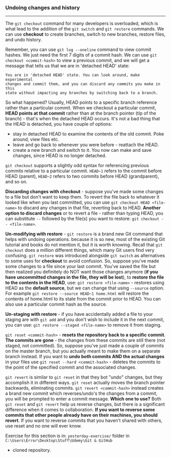 ### Undoing changes and history
---
The `git checkout` command for many developers is overloaded, which is what lead to the addition of the `git switch` and `git restore` commands. We can use **checkout** to create branches, switch to new branches, restore files, and undo history.

Remember, you can use `git log --oneline` command to view commit hashes. We just need the first 7 digits of a commit hash.
We can use `git checkout <commit-hash>` to view a previous commit, and we will get a message that tells us that we are in 'detached HEAD' state:
```
You are in 'detached HEAD' state. You can look around, make experimental 
changes and commit them, and you can discard any commits you make in this
state without impacting any branches by switching back to a branch.
```
So what happened? Usually, HEAD points to a specific branch reference rather than a particular commit. When we checkout a particular commit, **HEAD points at that commit** rather than at the branch pointer (tip of the branch) - that's when the detached HEAD occurs.
It's not a bad thing that the HEAD is detached, you have couple of options:
- stay in detached HEAD to examine the contents of the old commit. Poke around, view files etc.
- leave and go back to whenever you were before - reattach the HEAD.
- create a new branch and switch to it. You now can make and save changes, since HEAD is no longer detached.

`git checkout` supports a slightly odd syntax for referencing previous commits relative to a particular commit. `HEAD~1` refers to the commit before HEAD (parent), `HEAD~2` refers to two commits before HEAD (grandparent), and so on.

**Discarding changes with checkout** - suppose you've made some changes to a file but don't want to keep them. To revert the file back to whatever it looked like when you last committed, you can use `git checkout HEAD <file-name>` to discard any changes in that file, reverting back to HEAD. 
**Another option to discard changes** or to revert a file - rather than typing HEAD, you can substitute `--` followed by the file(s) you want to restore: `git checkout -- <file-name>`.

**Un-modifying with restore** - `git restore` is a brand new Git command that helps with undoing operations. because it is so new, most of the existing Git tutorial and books do not mention it, but it is worth knowing. Recall that `git checkout` does a million different things, which many Git users find very confusing. `git restore` was introduced alongside `git switch` as alternatives to some uses for **checkout** to avoid confusion.
So, suppose you've made some changes to a file since your last commit. You've saved the file but then realized you definitely do NOT want those changes anymore (**if you have uncommitted changes in the file, they will be lost**), to **restore the file to the contents in the HEAD**, use:
`git restore <file-name>` - restores using HEAD as the **default source**, but we can change that using `--source` option. For example `git restore --source HEAD~1 home.html` will restore the contents of home.html to its state from the commit prior to HEAD. You can also use a particular commit hash as the source.

**Un-staging with restore** - if you have accidentally added a file to your staging are with `git add` and you don't wish to include it in the next commit, you can use:
`git restore --staged <file-name>` to remove it from staging.

`git reset <commit-hash>` - **resets the repository back to a specific commit**. **The commits are gone** - the changes from these commits are still there (not staged, not committed). So, suppose you've just made a couple of commits on the master branch, but you actually meant to make them on a separate branch instead. If you want to **undo both commits AND the actual changes** in your files use `git reset --hard <commit-hash>` - deletes the commits to the point of the specified commit and the associated changes.

`git revert` is similar to `git reset` in that they bot "undo" changes, but they accomplish it in different ways. `git reset` actually moves the branch pointer backwards, eliminating commits. `git revert <commit-hash>` instead creates a brand new commit which reverses/undo's the changes from a commit, you will be prompted to enter a commit message.
**Which one to use?**
Both `git reset` and `git revert` help us reverse changes, but there is a significant difference when it comes to collaboration. **If you want to reverse some commits that other people already have on their machines, you should revert**. If you want to reverse commits that you haven't shared with others, use reset and no one will ever know.

Exercise for this section is in:
`yesterday-exercise/` folder in `C:\Users\Error\Desktop\Stuff\Udemy\Git & GitHub`
- cloned repository.